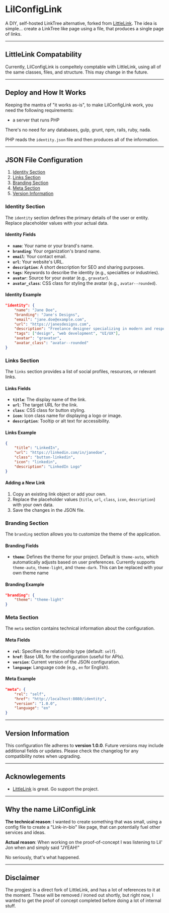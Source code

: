 # LilConfigLink

A DIY, self-hosted LinkTree alternative, forked from [LittleLink](https://github.com/sethcottle/littlelink). The idea is simple... create a LinkTree like page using a file, that produces a single page of links.

---

## LittleLink Compatability

Currently, LilConfigLink is compeltely comptable with LittleLink, using all of the same classes, files, and structure. This may change in the future.

---

## Deploy and How It Works

Keeping the mantra of "it works as-is", to make LilConfigLink work, you need the following requirements:

- a server that runs PHP

There's no need for any databases, gulp, grunt, npm, rails, ruby, nada.

PHP reads the `identity.json` file and then produces all of the information.

---

## JSON File Configuration

1. [Identity Section](#identity-section)
2. [Links Section](#links-section)
3. [Branding Section](#branding-section)
4. [Meta Section](#meta-section)
5. [Version Information](#version-information)

### Identity Section

The `identity` section defines the primary details of the user or entity. Replace placeholder values with your actual data.

#### Identity Fields

- **`name`**: Your name or your brand's name.
- **`branding`**: Your organization's brand name.
- **`email`**: Your contact email.
- **`url`**: Your website's URL.
- **`description`**: A short description for SEO and sharing purposes.
- **`tags`**: Keywords to describe the identity (e.g., specialties or industries).
- **`avatar`**: Source for your avatar (e.g., `gravatar`).
- **`avatar_class`**: CSS class for styling the avatar (e.g., `avatar--rounded`).

#### Identity Example

```json
"identity": {
    "name": "Jane Doe",
    "branding": "Jane's Designs",
    "email": "jane.doe@example.com",
    "url": "https://janesdesigns.com",
    "description": "Freelance designer specializing in modern and responsive design.",
    "tags": ["design", "web development", "UI/UX"],
    "avatar": "gravatar",
    "avatar_class": "avatar--rounded"
}
```

### Links Section

The `links` section provides a list of social profiles, resources, or relevant links.

#### Links Fields

- **`title`**: The display name of the link.
- **`url`**: The target URL for the link.
- **`class`**: CSS class for button styling.
- **`icon`**: Icon class name for displaying a logo or image.
- **`description`**: Tooltip or alt text for accessibility.

#### Links Example

```json
{
    "title": "LinkedIn",
    "url": "https://linkedin.com/in/janedoe",
    "class": "button-linkedin",
    "icon": "linkedin",
    "description": "LinkedIn Logo"
}
```

#### Adding a New Link

1. Copy an existing link object or add your own.
2. Replace the placeholder values (`title`, `url`, `class`, `icon`, `description`) with your own data.
3. Save the changes in the JSON file.

### Branding Section

The `branding` section allows you to customize the theme of the application.

#### Branding Fields

- **`theme`**: Defines the theme for your project. Default is `theme-auto`, which automatically adjusts based on user preferences. Currently supports `theme-auto`, `theme-light`, and `theme-dark`. This can be replaced with your own theme name

#### Branding Example

```json
"branding": {
    "theme": "theme-light"
}
```

### Meta Section

The `meta` section contains technical information about the configuration.

#### Meta Fields

- **`rel`**: Specifies the relationship type (default: `self`).
- **`href`**: Base URL for the configuration (useful for APIs).
- **`version`**: Current version of the JSON configuration.
- **`language`**: Language code (e.g., `en` for English).

#### Meta Example

```json
"meta": {
    "rel": "self",
    "href": "http://localhost:8080/identity",
    "version": "1.0.0",
    "language": "en"
}
```

---

## Version Information

This configuration file adheres to **version 1.0.0**. Future versions may include additional fields or updates. Please check the changelog for any compatibility notes when upgrading.

---

## Acknowlegements

- [LittleLink](https://github.com/sethcottle/littlelink) is great. Go support the project.

---

## Why the name LilConfigLink

**The technical reason**: I wanted to create something that was small, using a config file to create a "Link-in-bio" like page, that can potentially fuel other services and ideas.

**Actual reason**: When working on the proof-of-concept I was listening to Lil' Jon when and simply said "JYEAH!"

No seriously, that's what happened.

---

## Disclaimer

The progjest is a direct fork of LittleLink, and has a lot of references to it at the moment. These will be removed / ironed out shortly, but right now, I wanted to get the proof of concept completed before doing a lot of internal stuff.
